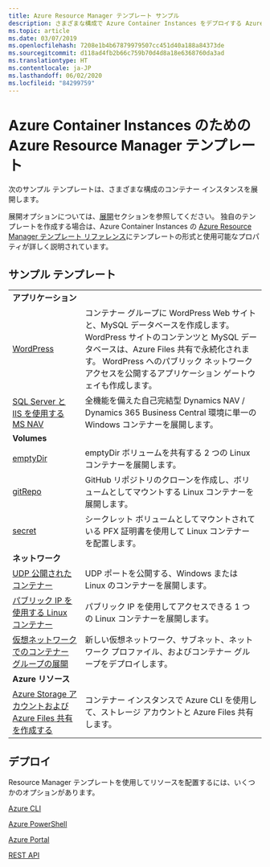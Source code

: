 ```yaml
---
title: Azure Resource Manager テンプレート サンプル
description: さまざまな構成で Azure Container Instances をデプロイする Azure Resource Manager テンプレートのサンプルを見つける
ms.topic: article
ms.date: 03/07/2019
ms.openlocfilehash: 7208e1b4b67879979507cc451d40a188a84373de
ms.sourcegitcommit: d118ad4fb2b66c759b70d4d8a18e6368760da3ad
ms.translationtype: HT
ms.contentlocale: ja-JP
ms.lasthandoff: 06/02/2020
ms.locfileid: "84299759"
---
```

# <a name="azure-resource-manager-templates-for-azure-container-instances"></a>Azure Container Instances のための Azure Resource Manager テンプレート

次のサンプル テンプレートは、さまざまな構成のコンテナー インスタンスを展開します。

展開オプションについては、[展開](#deployment)セクションを参照してください。 独自のテンプレートを作成する場合は、Azure Container Instances の [Azure Resource Manager テンプレート リファレンス][ref]にテンプレートの形式と使用可能なプロパティが詳しく説明されています。

## <a name="sample-templates"></a>サンプル テンプレート

| | |
|-|-|
| **アプリケーション** ||
| [WordPress][app-wp] | コンテナー グループに WordPress Web サイトと、MySQL データベースを作成します。 WordPress サイトのコンテンツと MySQL データベースは、Azure Files 共有で永続化されます。 WordPress へのパブリック ネットワーク アクセスを公開するアプリケーション ゲートウェイも作成します。 |
| [SQL Server と IIS を使用する MS NAV][app-nav] | 全機能を備えた自己完結型 Dynamics NAV / Dynamics 365 Business Central 環境に単一の Windows コンテナーを展開します。 |
| **Volumes** ||
| [emptyDir][vol-emptydir] | emptyDir ボリュームを共有する 2 つの Linux コンテナーを展開します。 |
| [gitRepo][vol-gitrepo] | GitHub リポジトリのクローンを作成し、ボリュームとしてマウントする Linux コンテナーを展開します。 |
| [secret][vol-secret] | シークレット ボリュームとしてマウントされている PFX 証明書を使用して Linux コンテナーを配置します。 |
| **ネットワーク** ||
| [UDP 公開されたコンテナー][net-udp] | UDP ポートを公開する、Windows または Linux のコンテナーを展開します。 |
| [パブリック IP を使用する Linux コンテナー][net-publicip] | パブリック IP を使用してアクセスできる 1 つの Linux コンテナーを展開します。 |
| [仮想ネットワークでのコンテナー グループの展開][net-vnet] | 新しい仮想ネットワーク、サブネット、ネットワーク プロファイル、およびコンテナー グループをデプロイします。 |
| **Azure リソース** ||
| [Azure Storage アカウントおよび Azure Files 共有を作成する][az-files] | コンテナー インスタンスで Azure CLI を使用して、ストレージ アカウントと Azure Files 共有します。

## <a name="deployment"></a>デプロイ

Resource Manager テンプレートを使用してリソースを配置するには、いくつかのオプションがあります。

[Azure CLI][deploy-cli]

[Azure PowerShell][deploy-powershell]

[Azure Portal][deploy-portal]

[REST API][deploy-rest]

<!-- LINKS - External -->
[app-nav]: https://github.com/Azure/azure-quickstart-templates/tree/master/101-aci-dynamicsnav
[app-wp]: https://github.com/Azure/azure-quickstart-templates/tree/master/201-aci-wordpress
[az-files]: https://github.com/Azure/azure-quickstart-templates/tree/master/101-aci-storage-file-share
[net-publicip]: https://github.com/Azure/azure-quickstart-templates/tree/master/101-aci-linuxcontainer-public-ip
[net-udp]: https://github.com/Azure/azure-quickstart-templates/tree/master/201-aci-udp
[net-vnet]: https://github.com/Azure/azure-quickstart-templates/tree/master/101-aci-vnet
[repo]: https://github.com/Azure/azure-quickstart-templates
[vol-emptydir]: https://github.com/Azure/azure-quickstart-templates/tree/master/201-aci-linuxcontainer-volume-emptydir
[vol-gitrepo]: https://github.com/Azure/azure-quickstart-templates/tree/master/201-aci-linuxcontainer-volume-gitrepo
[vol-secret]: https://github.com/Azure/azure-quickstart-templates/tree/master/201-aci-linuxcontainer-volume-secret

<!-- LINKS - Internal -->
[deploy-cli]: ../azure-resource-manager/templates/deploy-cli.md
[deploy-portal]: ../azure-resource-manager/templates/deploy-portal.md
[deploy-powershell]: ../azure-resource-manager/templates/deploy-powershell.md
[deploy-rest]: ../azure-resource-manager/templates/deploy-rest.md
[ref]: /azure/templates/microsoft.containerinstance/containergroups
